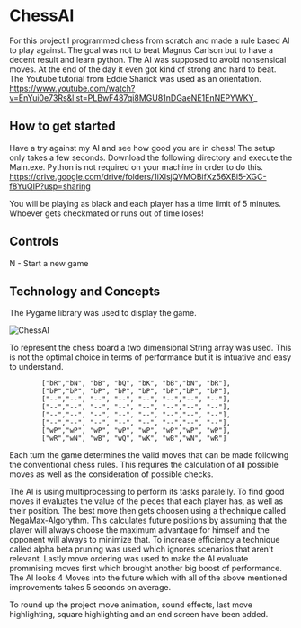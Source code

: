 # ChessAI
For this project I programmed chess from scratch and made a rule based AI to play against. The goal was not to beat Magnus Carlson but to have a decent result and learn python.
The AI was supposed to avoid nonsensical moves. At the end of the day it even got kind of strong and hard to beat. The Youtube tutorial from Eddie Sharick was used as an orientation. https://www.youtube.com/watch?v=EnYui0e73Rs&list=PLBwF487qi8MGU81nDGaeNE1EnNEPYWKY_

## How to get started

Have a try against my AI and see how good you are in chess! The setup only takes a few seconds. Download the following directory and execute the Main.exe. Python is not required on your machine in order to do this. https://drive.google.com/drive/folders/1iXlsjQVMOBifXz56XBl5-XGC-f8YuQIP?usp=sharing

You will be playing as black and each player has a time limit of 5 minutes. Whoever gets checkmated or runs out of time loses!

## Controls

N - Start a new game

## Technology and Concepts

The Pygame library was used to display the game. 

![ChessAI](https://user-images.githubusercontent.com/50135757/132984649-34ddf0e4-6a29-45ca-a28e-b015d21ea65f.PNG)

To represent the chess board a two dimensional String array was used. This is not the optimal choice in terms of performance but it is intuative and easy to understand. 

            ["bR","bN", "bB", "bQ", "bK", "bB","bN", "bR"],
            ["bP","bP", "bP", "bP", "bP", "bP","bP", "bP"],
            ["--","--", "--", "--", "--", "--","--", "--"],
            ["--","--", "--", "--", "--", "--","--", "--"],
            ["--","--", "--", "--", "--", "--","--", "--"],
            ["--","--", "--", "--", "--", "--","--", "--"],
            ["wP","wP", "wP", "wP", "wP", "wP","wP", "wP"],
            ["wR","wN", "wB", "wQ", "wK", "wB","wN", "wR"]
            

Each turn the game determines the valid moves that can be made following the conventional chess rules. This requires the calculation of all possible moves as well as the consideration of possible checks. 

The AI is using multiprocessing to perform its tasks paralelly. To find good moves it evaluates the value of the pieces that each player has, as well as their position. The best move then gets choosen using a thechnique called NegaMax-Algorythm. This calculates future positions by assuming that the player will always choose the maximum advantage for himself and the opponent will always to minimize that. To increase efficiency a technique called alpha beta pruning was used which ignores scenarios that aren't relevant. Lastly move ordering was used to make the AI evaluate prommising moves first which brought another big boost of performance. The AI looks 4 Moves into the future which with all of the above mentioned improvements takes 5 seconds on average.

To round up the project move animation, sound effects, last move highlighting, square highlighting and an end screen have been added. 





